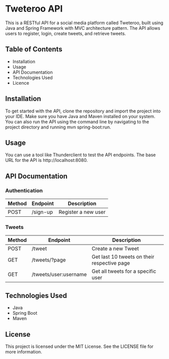# Tweteroo API
This is a RESTful API for a social media platform called Tweteroo, built using Java and Spring Framework with MVC architecture pattern. The API allows users to register, login, create tweets, and retrieve tweets.

## Table of Contents
- Installation
- Usage
- API Documentation
- Technologies Used
- Licence

## Installation
To get started with the API, clone the repository and import the project into your IDE. Make sure you have Java and Maven installed on your system. You can also run the API using the command line by navigating to the project directory and running mvn spring-boot:run.

## Usage
You can use a tool like Thunderclient to test the API endpoints. The base URL for the API is http://localhost:8080.

## API Documentation
### Authentication

|Method |	Endpoint |	Description |
|-------|----------|--------------|
|POST	| /sign-up |	Register a new user |

### Tweets
|Method |	Endpoint |	Description |
|-------|----------|--------------|
|POST	| /tweet |	Create a new Tweet |
| GET	| /tweets/?page |	Get last 10 tweets on their respective page |
| GET	| /tweets/user:username	| Get all tweets for a specific user|

## Technologies Used
- Java
- Spring Boot
- Maven

## License
This project is licensed under the MIT License. See the LICENSE file for more information.

